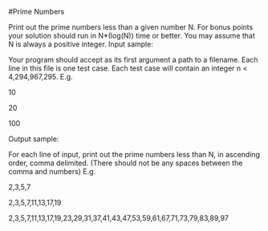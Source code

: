 #Prime Numbers

 Print out the prime numbers less than a given number N. For bonus points your solution should run in N*(log(N)) time or better. You may assume that N is always a positive integer.
Input sample:

Your program should accept as its first argument a path to a filename. Each line in this file is one test case. Each test case will contain an integer n < 4,294,967,295. E.g.

10

20

100

Output sample:

For each line of input, print out the prime numbers less than N, in ascending order, comma delimited. (There should not be any spaces between the comma and numbers) E.g.

2,3,5,7

2,3,5,7,11,13,17,19

2,3,5,7,11,13,17,19,23,29,31,37,41,43,47,53,59,61,67,71,73,79,83,89,97
